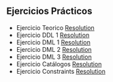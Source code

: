 ## Ejercicios Prácticos

* Ejercicio Teorico [Resolution](./Parte_00_ejercicios.sql)
* Ejercicio DDL 1 [Resolution](./Parte_01_ejercicios.sql)
* Ejercicio DML 1 [Resolution](./Parte_02_ejercicios.sql)
* Ejercicio DML 2 [Resolution](./Parte_03_ejercicios.sql)
* Ejercicio DML 3 [Resolution](./Parte_04_ejercicios.sql)
* Ejercicio Cat&aacute;logos [Resolution](./Parte_05_ejercicios.sql)
* Ejercicio Constraints [Resolution](./Parte_06_ejercicios.sql)